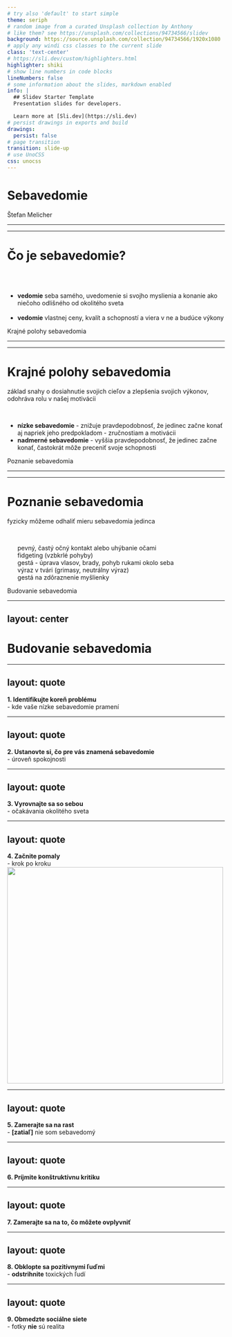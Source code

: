 ```yaml
---
# try also 'default' to start simple
theme: seriph
# random image from a curated Unsplash collection by Anthony
# like them? see https://unsplash.com/collections/94734566/slidev
background: https://source.unsplash.com/collection/94734566/1920x1080
# apply any windi css classes to the current slide
class: 'text-center'
# https://sli.dev/custom/highlighters.html
highlighter: shiki
# show line numbers in code blocks
lineNumbers: false
# some information about the slides, markdown enabled
info: |
  ## Slidev Starter Template
  Presentation slides for developers.

  Learn more at [Sli.dev](https://sli.dev)
# persist drawings in exports and build
drawings:
  persist: false
# page transition
transition: slide-up
# use UnoCSS
css: unocss
---
```


# Sebavedomie
Štefan Melicher

---
---

# <uim-star /> Čo je sebavedomie?

<br><br>
<ul class="xl">
  <li>
    <b>vedomie</b> seba samého, uvedomenie si svojho myslienia a konanie ako niečoho odlišného od okolitého sveta
  </li>
  <br>
  <li>
    <b>vedomie</b> vlastnej ceny, kvalít a schopností a viera v ne a budúce výkony 
  </li>
</ul>

<div class="absolute right-30px bottom-30px">
  <uim-ruler /> Krajné polohy sebavedomia <uim-arrow-down-right />
</div>

<!-- 
premenná v tom ako nás vnímajú druhí
-->

---
---

# <uim-ruler /> Krajné polohy sebavedomia
základ snahy o dosiahnutie svojich cieľov a zlepšenia svojich výkonov,
odohráva rolu v našej motivácii

<br>
<ul class="xl">
  <li><b>nízke sebavedomie</b> - znižuje pravdepodobnosť, že jedinec začne konať aj napriek jeho predpokladom - zručnostiam a motivácii</li>
  <li><b>nadmerné sebavedomie</b> - vyššia pravdepodobnosť, že jedinec začne konať, častokrát môže preceniť svoje schopnosti</li>
</ul>

<div class="absolute right-30px bottom-30px">
  <uim-social-distancing /> Poznanie sebavedomia <uim-arrow-down-right />
</div>

---
---

# <uim-social-distancing /> Poznanie sebavedomia
fyzicky môžeme odhaliť mieru sebavedomia jedinca 


<br>
<ul class="xl">
  <uim-head-side /> pevný, častý očný kontakt alebo uhýbanie očami
  <br>
  <uim-process /> fidgeting (vzbkrlé pohyby)
  <br>
  <uim-columns /> gestá - úprava vlasov, brady, pohyb rukami okolo seba
  <br> 
  <uim-user-md /> výraz v tvári (grimasy, neutrálny výraz)
  <br>
  <uim-arrow-circle-right /> gestá na zdôraznenie myšlienky
</ul>

<div class="absolute right-30px bottom-30px">
  <uim-cube /> Budovanie sebavedomia <uim-arrow-down-right />
</div>

---
layout: center
---
# <uim-cube /> Budovanie sebavedomia 

---
layout: quote
---
<div class="xl">
  <b>1. Identifikujte koreň problému</b>
</div>
<div class="l">
  - kde vaše nízke sebavedomie pramení
</div>

<!--
Spoznajte činitele, ktoré u vás vyvolávajú nízke sebavedomie
prezentácia pred ostatnými študentami, návšteva fitka
-->

---
layout: quote
---
<div class="xl">
  <b>2. Ustanovte si, čo pre vás znamená sebavedomie</b>
</div>
<div class="l">
  - úroveň spokojnosti
</div>

<!--
Stav, kam sa chcem dostať
-->

---
layout: quote
---
<div class="xl">
  <b>3. Vyrovnajte sa so sebou</b>
</div>
<div class="l">
  - očakávania okolitého sveta
</div>

<!--
uvedomte si či to náhodou nie je kvôli niekomu druhému
-->

---
layout: quote
---
<div class="image-flex">
  <div>
    <div class="xl">
    <b>4. Začnite pomaly</b>
    </div>
    <div class="l">
      - krok po kroku
    </div>
  </div>


  <img width="500" src="https://jamesclear.com/wp-content/uploads/2014/07/tiny-gains.jpg" />
</div>

<!-- 
Zabránite takto vyhoreniu
keď pôjdete do toho naraz, bude toho až príliš na začiatok
-->

---
layout: quote
---
<div class="image-flex">
  <div>
    <div class="xl">
    <b>5. Zamerajte sa na rast</b>
    </div>
    <div class="l">
      - <b class="red">[zatiaľ]</b> nie som sebavedomý 
    </div>
  </div>
</div>

<!--
pripravte sa na budúci úspech už teraz
to, ako sa budete o sebe vyjadrovať môže mať veľký dopad
-->

---
layout: quote
---
<div class="image-flex">
  <div>
    <div class="xl">
    <b>6. Príjmite konštruktívnu kritiku</b>
    </div>
  </div>
</div>

<!--

-->


---
layout: quote
---
<div class="image-flex">
  <div>
    <div class="xl">
    <b>7. Zamerajte sa na to, čo môžete ovplyvniť</b>
    </div>
  </div>
</div>

<!--
Množstvo problémov so sebavedomím pramení vo veciach, nad ktorými nemáme
žiadnu kontrolu... názor druhých
-->

---
layout: quote
---
<div class="image-flex">
  <div>
    <div class="xl">
    <b>8. Obklopte sa pozitívnymi ľuďmi</b>
    </div>
    <div class="l">
      - <b class="red">odstrihnite</b> toxických ľudí 
    </div>
  </div>
</div>

<!--
kolektív vie urobiť veľa
-->

---
layout: quote
---
<div class="image-flex">
  <div>
    <div class="xl">
    <b>9. Obmedzte sociálne siete</b>
    </div>
    <div class="l">
      - fotky <b class="red">nie</b> sú realita 
    </div>
  </div>
</div>